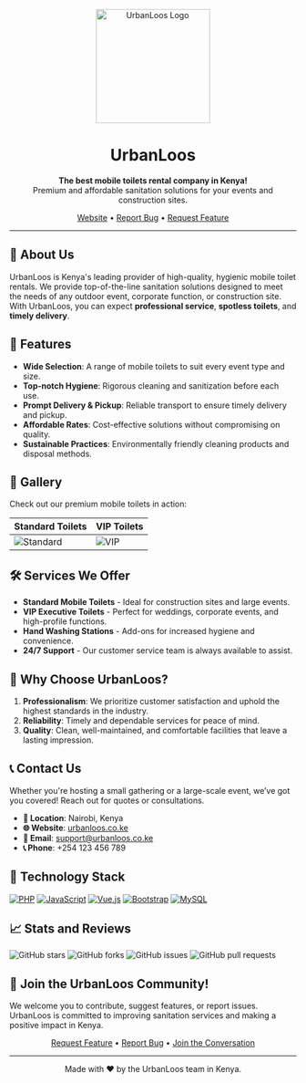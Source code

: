 <p align="center">
  <img src="https://your-image-link.com/logo.png" alt="UrbanLoos Logo" width="200px" />
</p>

<h1 align="center">UrbanLoos</h1>
<p align="center">
  <strong>The best mobile toilets rental company in Kenya!</strong><br>
  Premium and affordable sanitation solutions for your events and construction sites.
</p>

<p align="center">
  <a href="https://urbanloos.co.ke">Website</a> •
  <a href="https://github.com/UrbanLoos/issues">Report Bug</a> •
  <a href="https://github.com/UrbanLoos/discussions">Request Feature</a>
</p>

---

## 🌟 About Us
UrbanLoos is Kenya's leading provider of high-quality, hygienic mobile toilet rentals. We provide top-of-the-line sanitation solutions designed to meet the needs of any outdoor event, corporate function, or construction site. With UrbanLoos, you can expect **professional service**, **spotless toilets**, and **timely delivery**.

## 🚀 Features
- **Wide Selection**: A range of mobile toilets to suit every event type and size.
- **Top-notch Hygiene**: Rigorous cleaning and sanitization before each use.
- **Prompt Delivery & Pickup**: Reliable transport to ensure timely delivery and pickup.
- **Affordable Rates**: Cost-effective solutions without compromising on quality.
- **Sustainable Practices**: Environmentally friendly cleaning products and disposal methods.

## 📸 Gallery
Check out our premium mobile toilets in action:

| Standard Toilets  | VIP Toilets  |
| ----------------- | ------------ |
| ![Standard](https://your-image-link.com/standard.jpg) | ![VIP](https://your-image-link.com/vip.jpg) |

## 🛠️ Services We Offer
- **Standard Mobile Toilets** - Ideal for construction sites and large events.
- **VIP Executive Toilets** - Perfect for weddings, corporate events, and high-profile functions.
- **Hand Washing Stations** - Add-ons for increased hygiene and convenience.
- **24/7 Support** - Our customer service team is always available to assist.

## 💼 Why Choose UrbanLoos?
1. **Professionalism**: We prioritize customer satisfaction and uphold the highest standards in the industry.
2. **Reliability**: Timely and dependable services for peace of mind.
3. **Quality**: Clean, well-maintained, and comfortable facilities that leave a lasting impression.

## 📞 Contact Us
Whether you're hosting a small gathering or a large-scale event, we’ve got you covered! Reach out for quotes or consultations.

- **📍 Location**: Nairobi, Kenya
- **🌐 Website**: [urbanloos.co.ke](https://urbanloos.co.ke)
- **📧 Email**: support@urbanloos.co.ke
- **📞 Phone**: +254 123 456 789

## 🧰 Technology Stack
[![PHP](https://img.shields.io/badge/PHP-777BB4?style=for-the-badge&logo=php&logoColor=white)](https://php.net/)
[![JavaScript](https://img.shields.io/badge/JavaScript-F7DF1E?style=for-the-badge&logo=javascript&logoColor=black)](https://developer.mozilla.org/en-US/docs/Web/JavaScript)
[![Vue.js](https://img.shields.io/badge/Vue.js-4FC08D?style=for-the-badge&logo=vue.js&logoColor=white)](https://vuejs.org/)
[![Bootstrap](https://img.shields.io/badge/Bootstrap-563D7C?style=for-the-badge&logo=bootstrap&logoColor=white)](https://getbootstrap.com/)
[![MySQL](https://img.shields.io/badge/MySQL-4479A1?style=for-the-badge&logo=mysql&logoColor=white)](https://mysql.com/)

## 📈 Stats and Reviews
![GitHub stars](https://img.shields.io/github/stars/UrbanLoos/urbanloos?style=social)
![GitHub forks](https://img.shields.io/github/forks/UrbanLoos/urbanloos?style=social)
![GitHub issues](https://img.shields.io/github/issues/UrbanLoos/urbanloos)
![GitHub pull requests](https://img.shields.io/github/issues-pr/UrbanLoos/urbanloos)

## 👥 Join the UrbanLoos Community!
We welcome you to contribute, suggest features, or report issues. UrbanLoos is committed to improving sanitation services and making a positive impact in Kenya.

<p align="center">
  <a href="https://github.com/UrbanLoos/urbanloos/issues/new?assignees=&labels=feature&template=feature_request.md&title=Feature%20Request">Request Feature</a> •
  <a href="https://github.com/UrbanLoos/urbanloos/issues/new?assignees=&labels=bug&template=bug_report.md&title=Bug%20Report">Report Bug</a> •
  <a href="https://github.com/UrbanLoos/urbanloos/discussions">Join the Conversation</a>
</p>

---

<p align="center">Made with ❤️ by the UrbanLoos team in Kenya.</p>
